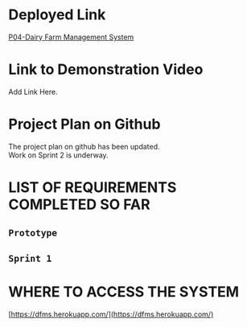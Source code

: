 # Deployed Link 

[P04-Dairy Farm Management System](https://dfms.herokuapp.com/)

# Link to Demonstration Video

Add Link Here.

# Project Plan on Github

The project plan on github has been updated.\
Work on Sprint 2 is underway.

# LIST OF REQUIREMENTS COMPLETED SO FAR

## `Prototype`

## `Sprint 1`

# WHERE TO ACCESS THE SYSTEM

[https://dfms.herokuapp.com/](https://dfms.herokuapp.com/)